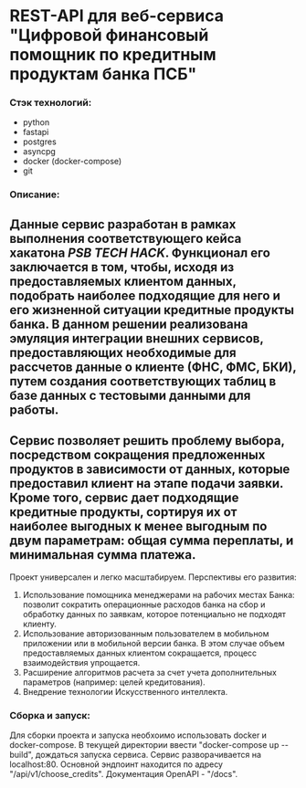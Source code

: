 # REST-API для веб-сервиса "Цифровой финансовый помощник по кредитным продуктам банка ПСБ"
### Стэк технологий:
* python
* fastapi
* postgres
* asyncpg
* docker (docker-compose)
* git
### Описание:
Данные сервис разработан в рамках выполнения соответствующего кейса хакатона *PSB TECH HACK*.
Функционал его заключается в том, чтобы, исходя из предоставляемых клиентом данных, подобрать наиболее подходящие для него и его жизненной ситуации кредитные продукты банка. В данном решении реализована эмуляция интеграции внешних сервисов, предоставляющих необходимые для рассчетов данные о клиенте (ФНС, ФМС, БКИ), путем создания соответствующих таблиц в базе данных с тестовыми данными для работы.
---
Сервис позволяет решить проблему выбора, посредством сокращения предложенных продуктов в зависимости от данных, которые предоставил клиент на этапе подачи заявки. Кроме того, сервис дает подходящие кредитные продукты, сортируя их от наиболее выгодных к менее выгодным по двум параметрам: общая сумма переплаты, и минимальная сумма платежа.
---
Проект универсален и легко масштабируем. Перспективы его развития: 
1. Использование помощника менеджерами на рабочих местах Банка: позволит сократить операционные расходов банка на сбор и обработку данных по заявкам, которое потенциально не подходят клиенту.
2. Использование авторизованным пользователем в мобильном приложении или в мобильной версии банка. В этом случае объем предоставляемых данных клиентом сокращается, процесс взаимодействия упрощается.
3. Расширение алгоритмов расчета за счет учета дополнительных параметров (например: целей кредитования). 
4. Внедрение технологии Искусственного интеллекта.
### Сборка и запуск:
Для сборки проекта и запуска необхоимо использовать docker и docker-compose. В текущей директории ввести "docker-compose up --build", дождаться запуска сервиса. Сервис разворачивается на localhost:80. Основной эндпоинт находится по адресу "/api/v1/choose_credits". Документация OpenAPI - "/docs".
